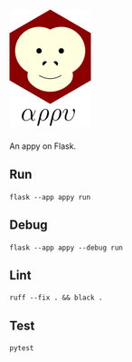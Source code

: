 # ![appy_title](https://github.com/trouchet/appy/blob/8c9923dc13b109b83d07a43d6810ebf7b150a2fb/images/appy_small.png)

An appy on Flask.

## Run

  `flask --app appy run`

## Debug

  `flask --app appy --debug run`

## Lint

   `ruff --fix . && black .`

## Test

  `pytest`
